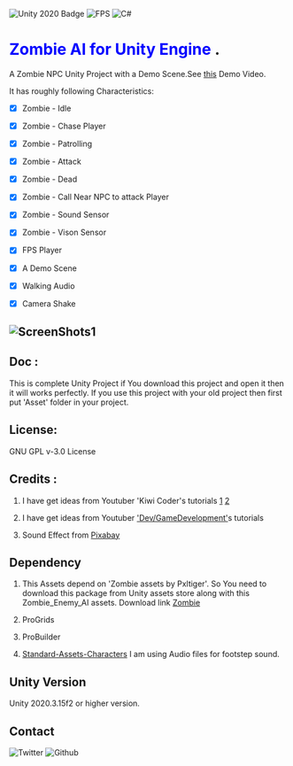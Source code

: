 ![Unity 2020 Badge](https://img.shields.io/badge/Unity-2020-blue)
![FPS](https://img.shields.io/badge/FPS-for%20Unity-blue)
![C#](https://img.shields.io/badge/C-%23-lightgrey)



# <span style="color:blue">Zombie AI for Unity Engine </span>.
A  Zombie NPC Unity Project with a Demo Scene.See [this](https://www.youtube.com/watch?v=JxbXT3MU_9M) Demo Video.

It has roughly following Characteristics:

- [x] Zombie - Idle
- [x] Zombie - Chase Player
- [x] Zombie - Patrolling
- [x] Zombie - Attack
- [x] Zombie - Dead
- [x] Zombie - Call Near NPC to attack Player
- [x] Zombie - Sound Sensor
- [x] Zombie - Vison Sensor
- [x] FPS Player
- [x] A Demo Scene
- [x] Walking Audio 
- [x] Camera Shake


## ![ScreenShots1](\ScreenShots\Screenshot1.png)


## Doc :
This is complete Unity Project if You download this project and open it then it will works perfectly.
If you use this project with your old project then first put 'Asset' folder in your project.

## License:
GNU GPL v-3.0 License

## Credits :
1. I have get ideas from  Youtuber 'Kiwi Coder's  tutorials
   [1](https://www.youtube.com/watch?v=znZXmmyBF-o&t=629s)
   [2](https://www.youtube.com/watch?v=1H9jrKyWKs0)

3. I have get ideas from  Youtuber ['Dev/GameDevelopment'](https://www.youtube.com/watch?v=UjkSFoLxesw&t=7s)s  tutorials
   
   
4. Sound Effect from <a href="https://pixabay.com/sound-effects/?utm_source=link-attribution&amp;utm_medium=referral&amp;utm_campaign=music&amp;utm_content=6419">Pixabay</a>

## Dependency
1. This Assets depend on 'Zombie assets by Pxltiger'.
So You need to download this package from Unity assets store along with this Zombie_Enemy_AI assets.
Download link [Zombie](https://assetstore.unity.com/packages/3d/characters/humanoids/zombie-30232)

2. ProGrids

3. ProBuilder

4. [Standard-Assets-Characters](https://github.com/Unity-Technologies/Standard-Assets-Characters)
I am using Audio files for footstep sound.

## Unity Version
Unity 2020.3.15f2 or higher version.

## Contact
![Twitter](https://img.shields.io/twitter/follow/kar_bapon?style=social)
![Github](https://img.shields.io/github/followers/baponkar?style=social)

